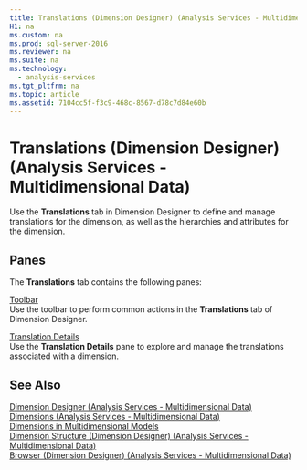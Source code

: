 ```yaml
---
title: Translations (Dimension Designer) (Analysis Services - Multidimensional Data)
H1: na
ms.custom: na
ms.prod: sql-server-2016
ms.reviewer: na
ms.suite: na
ms.technology: 
  - analysis-services
ms.tgt_pltfrm: na
ms.topic: article
ms.assetid: 7104cc5f-f3c9-468c-8567-d78c7d84e60b
---
```

# Translations (Dimension Designer) (Analysis Services - Multidimensional Data)
  Use the **Translations** tab in Dimension Designer to define and manage translations for the dimension, as well as the hierarchies and attributes for the dimension.  
  
## Panes  
 The **Translations** tab contains the following panes:  
  
 [Toolbar](../../Topics/TopicNameNotContainA/Toolbar--Translations-Tab--Dimension-Designer---Analysis-Services---Multidimensional-Data-.md)  
 Use the toolbar to perform common actions in the **Translations** tab of Dimension Designer.  
  
 [Translation Details](../../Topics/TopicNameNotContainA/Translation-Details--Translations-Tab--Dimension-Designer---Analysis-Services---Multidimensional-Data-.md)  
 Use the **Translation Details** pane to explore and manage the translations associated with a dimension.  
  
## See Also  
 [Dimension Designer &#40;Analysis Services - Multidimensional Data&#41;](../../Topics/TopicNameNotContainA/Dimension-Designer--Analysis-Services---Multidimensional-Data-.md)   
 [Dimensions &#40;Analysis Services - Multidimensional Data&#41;](../Topic/Dimensions%20\(Analysis%20Services%20-%20Multidimensional%20Data\).md)   
 [Dimensions in Multidimensional Models](../../Topics/TopicNameNotContainA/Dimensions-in-Multidimensional-Models.md)   
 [Dimension Structure &#40;Dimension Designer&#41; &#40;Analysis Services - Multidimensional Data&#41;](../../Topics/TopicNameNotContainA/Dimension-Structure--Dimension-Designer---Analysis-Services---Multidimensional-Data-.md)   
 [Browser &#40;Dimension Designer&#41; &#40;Analysis Services - Multidimensional Data&#41;](../../Topics/TopicNameNotContainA/Browser--Dimension-Designer---Analysis-Services---Multidimensional-Data-.md)  
  
  